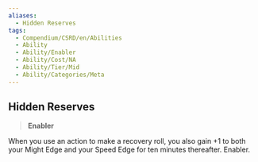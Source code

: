 ```yaml
---
aliases:
  - Hidden Reserves
tags:
  - Compendium/CSRD/en/Abilities
  - Ability
  - Ability/Enabler
  - Ability/Cost/NA
  - Ability/Tier/Mid
  - Ability/Categories/Meta
---
```

  
    
## Hidden Reserves    
>**Enabler**  
    
When you use an action to make a recovery roll, you also gain +1 to both your Might Edge and your Speed Edge for ten minutes thereafter. Enabler.